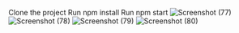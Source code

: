 Clone the project
Run npm install
Run npm start
![Screenshot (77)](https://user-images.githubusercontent.com/40031685/149303602-7d1731ca-0e3b-4389-810d-faae064b95f0.png)
![Screenshot (78)](https://user-images.githubusercontent.com/40031685/149303608-db468e84-ac08-4b42-8807-45f902ddc4c5.png)
![Screenshot (79)](https://user-images.githubusercontent.com/40031685/149303614-0370bd8b-df52-4d94-adac-b957f3ddaae4.png)
![Screenshot (80)](https://user-images.githubusercontent.com/40031685/149303622-ff003db8-8ea9-4ab4-a718-5635ce75b20f.png)
